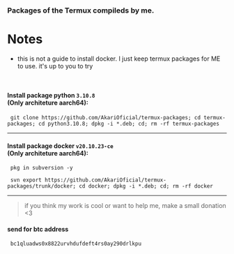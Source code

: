 ### Packages of the Termux compileds by me.
# Notes
- this is not a guide to install docker. I just keep termux packages for ME to use. it's up to you to try

<br>

#### Install package python `3.10.8` <br> (**Only** architeture **aarch64**):
```
 git clone https://github.com/AkariOficial/termux-packages; cd termux-packages; cd python3.10.8; dpkg -i *.deb; cd; rm -rf termux-packages
```
---

#### Install package docker `v20.10.23-ce` <br> (**Only** architeture **aarch64**):
```
 pkg in subversion -y
```

```
 svn export https://github.com/AkariOficial/termux-packages/trunk/docker; cd docker; dpkg -i *.deb; cd; rm -rf docker
```
---

> if you think my work is cool or want to help me, make a small donation <3
#### send for btc address
```
 bc1qluadws0x8822urvhdufdeft4rs0ay290drlkpu
```
